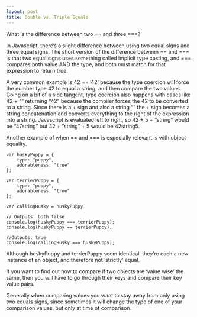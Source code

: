 ```yaml
---
layout: post
title: Double vs. Triple Equals
---
```


What is the difference between two == and three ===?

In Javascript, there’s a slight difference between using two equal signs and three equal signs. 
The short version of the difference between == and === is that two equal signs uses something called implicit type casting, and === compares both value AND the type, and both must match for that expression to return true. 

A very common example is 42 == ’42’ because the type coercion will force the number type 42 to equal a string, and then compare the two values. 
Going on a bit of a side tangent, type coercion also happens with cases like 42  + “”  returning “42” because the  compiler forces the 42 to be converted to a string. 
Since there is a + sign and also a string “” the + sign becomes a string concatenation and converts everything to the right of the expression into a string. 
Javascript is evaluated left to right, so 42 + 5 + “string” would be “47string” but 42 + “string” + 5 would be 42string5.
<!--break-->
Another example of when == and === is especially relevant is with object equality.
```
var huskyPuppy = {
    type: "puppy",
    adorableness: "true"
};

var terrierPuppy = {
    type: "puppy",
    adorableness: "true"
};

var callingHusky = huskyPuppy

// Outputs: both false
console.log(huskyPuppy === terrierPuppy);
console.log(huskyPuppy == terrierPuppy);

//Outputs: true
console.log(callingHusky === huskyPuppy);
```

Although huskyPuppy and terrierPuppy seem identical, they’re each a new instance of an object, and therefore not ‘strictly’ equal. 

If you want to find out how to compare if two objects are ‘value wise’ the same, then you will have to go through their keys and compare their key value pairs.

Generally when comparing values you  want to stay away from only using two equals signs, since sometimes it will change the type of one of your comparison values, but only at time of comparison.

